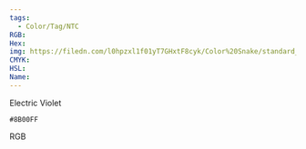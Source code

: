 ```yaml
---
tags:
  - Color/Tag/NTC
RGB:
Hex:
img: https://filedn.com/l0hpzxl1f01yT7GHxtF8cyk/Color%20Snake/standard_csv_to_svg/%23/8B00FF.svg
CMYK:
HSL:
Name:
---
```

Electric Violet
```palette
#8B00FF
```
RGB

